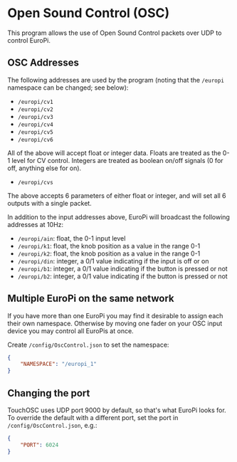 # Open Sound Control (OSC)

This program allows the use of Open Sound Control packets over UDP to control
EuroPi.

## OSC Addresses

The following addresses are used by the program (noting that the `/europi` namespace
can be changed; see below):

- `/europi/cv1`
- `/europi/cv2`
- `/europi/cv3`
- `/europi/cv4`
- `/europi/cv5`
- `/europi/cv6`

All of the above will accept float or integer data. Floats are treated as the 0-1
level for CV control. Integers are treated as boolean on/off signals (0 for off, anything
else for on).

- `/europi/cvs`

The above accepts 6 parameters of either float or integer, and will set all 6 outputs
with a single packet.

In addition to the input addresses above, EuroPi will broadcast the following addresses
at 10Hz:

- `/europi/ain`: float, the 0-1 input level
- `/europi/k1`: float, the knob position as a value in the range 0-1
- `/europi/k2`: float, the knob position as a value in the range 0-1
- `/europi/din`: integer, a 0/1 value indicating if the input is off or on
- `/europi/b1`: integer, a 0/1 value indicating if the button is pressed or not
- `/europi/b2`: integer, a 0/1 value indicating if the button is pressed or not

## Multiple EuroPi on the same network

If you have more than one EuroPi you may find it desirable to assign each their own
namespace. Otherwise by moving one fader on your OSC input device you may control
all EuroPis at once.

Create `/config/OscControl.json` to set the namespace:

```json
{
    "NAMESPACE": "/europi_1"
}
```

## Changing the port

TouchOSC uses UDP port 9000 by default, so that's what EuroPi looks for. To override
the default with a different port, set the port in `/config/OscControl.json`, e.g.:

```json
{
    "PORT": 6024
}
```

